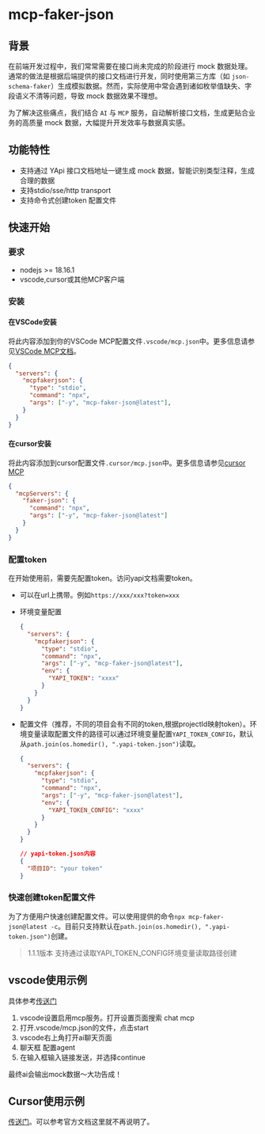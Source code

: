 # mcp-faker-json

## 背景

在前端开发过程中，我们常常需要在接口尚未完成的阶段进行 mock 数据处理。通常的做法是根据后端提供的接口文档进行开发，同时使用第三方库（如 `json-schema-faker`）生成模拟数据。然而，实际使用中常会遇到诸如枚举值缺失、字段语义不清等问题，导致 mock 数据效果不理想。

为了解决这些痛点，我们结合 `AI` 与 `MCP` 服务，自动解析接口文档，生成更贴合业务的高质量 mock 数据，大幅提升开发效率与数据真实感。

## 功能特性

- 支持通过 YApi 接口文档地址一键生成 mock 数据，智能识别类型注释，生成合理的数据
- 支持stdio/sse/http transport
- 支持命令式创建token 配置文件

## 快速开始

### 要求

- nodejs >= 18.16.1
- vscode,cursor或其他MCP客户端


### 安装

#### 在VSCode安装

将此内容添加到你的VSCode MCP配置文件`.vscode/mcp.json`中。更多信息请参见[VSCode MCP文档](https://code.visualstudio.com/docs/copilot/chat/mcp-servers)。
```json
{
  "servers": {
    "mcpfakerjson": {
      "type": "stdio",
      "command": "npx",
      "args": ["-y", "mcp-faker-json@latest"],
    }
  }
}
```
#### 在cursor安装

将此内容添加到cursor配置文件`.cursor/mcp.json`中。更多信息请参见[cursor MCP](https://docs.cursor.com/zh/context/mcp#%E5%AE%89%E8%A3%85-mcp-%E6%9C%8D%E5%8A%A1%E5%99%A8)

```json
{
  "mcpServers": {
    "faker-json": {
      "command": "npx",
      "args": ["-y", "mcp-faker-json@latest"]
    }
  }
}
```



### 配置token

在开始使用前，需要先配置token。访问yapi文档需要token。

- 可以在url上携带。例如`https://xxx/xxx?token=xxx`

- 环境变量配置
  ```json
  {
    "servers": {
      "mcpfakerjson": {
        "type": "stdio",
        "command": "npx",
        "args": ["-y", "mcp-faker-json@latest"],
        "env": {
          "YAPI_TOKEN": "xxxx"
        }
      }
    }
  }
  ```

  

- 配置文件（推荐，不同的项目会有不同的token,根据projectId映射token）。环境变量读取配置文件的路径可以通过环境变量配置`YAPI_TOKEN_CONFIG`，默认从`path.join(os.homedir(), ".yapi-token.json")`读取。
  ```json
  {
    "servers": {
      "mcpfakerjson": {
        "type": "stdio",
        "command": "npx",
        "args": ["-y", "mcp-faker-json@latest"],
        "env": {
          "YAPI_TOKEN_CONFIG": "xxxx"
        }
      }
    }
  }
  
  // yapi-token.json内容
  {
    "项目ID": "your token"
  }
  ```

### 快速创建token配置文件

为了方便用户快速创建配置文件。可以使用提供的命令`npx mcp-faker-json@latest -c`。目前只支持默认在`path.join(os.homedir(), ".yapi-token.json")`创建。

> 1.1.1版本 支持通过读取YAPI_TOKEN_CONFIG环境变量读取路径创建


## vscode使用示例
具体参考[传送门](https://code.visualstudio.com/docs/copilot/chat/mcp-servers)
1. vscode设置启用mcp服务。打开设置页面搜索 chat mcp
2. 打开.vscode/mcp.json的文件，点击start
3. vscode右上角打开ai聊天页面
4. 聊天框 配置agent
5. 在输入框输入链接发送，并选择continue

最终ai会输出mock数据～大功告成！

## Cursor使用示例

[传送门](https://docs.cursor.com/zh/context/mcp#%E4%BD%BF%E7%94%A8-mcp-json)。可以参考官方文档这里就不再说明了。
